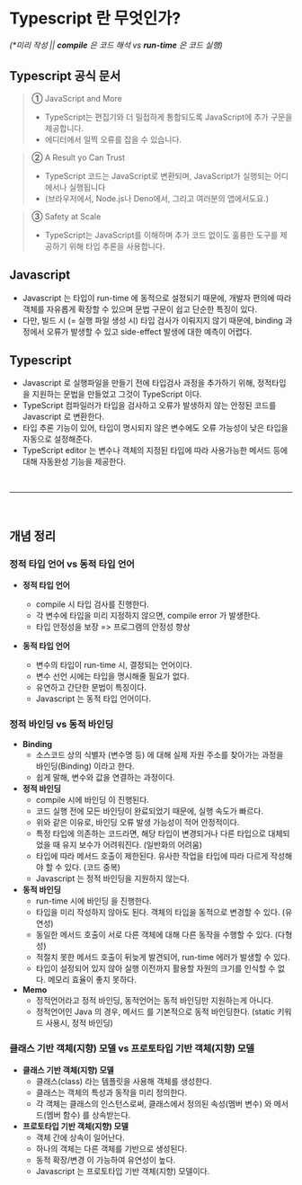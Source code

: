 # Typescript 란 무엇인가?
_(*미리 작성 || **compile** 은 코드 해석 vs **run-time** 은 코드 실행)_

## Typescript 공식 문서

> **①** JavaScript and More <br/>
> - TypeScript는 편집기와 더 밀접하게 통합되도록 JavaScript에 추가 구문을 제공합니다. 
> - 에디터에서 일찍 오류를 잡을 수 있습니다.

> **②** A Result yo Can Trust <br/>
> - TypeScript 코드는 JavaScript로 변환되며, JavaScript가 실행되는 어디에서나 실행됩니다 
> - (브라우저에서, Node.js나 Deno에서, 그리고 여러분의 앱에서도요.)

> **③** Safety at Scale <br/>
> - TypeScript는 JavaScript를 이해하며 추가 코드 없이도 훌륭한 도구를 제공하기 위해 타입 추론을 사용합니다.

## Javascript
 - Javascript 는 타입이 run-time 에 동적으로 설정되기 때문에, 개발자 편의에 따라 객체를 자유롭게 확장할 수 있으며 문법 구문이 쉽고 단순한 특징이 있다.
 - 다만, 빌드 시 (= 실행 파일 생성 시) 타입 검사가 이뤄지지 않기 때문에, binding 과정에서 오류가 발생할 수 있고 side-effect 발생에 대한 예측이 어렵다.

## Typescript
 - Javascript 로 실행파일을 만들기 전에 타입검사 과정을 추가하기 위해, 정적타입을 지원하는 문법을 만들었고 그것이 TypeScript 이다.
 - TypeScript 컴파일러가 타입을 검사하고 오류가 발생하지 않는 안정된 코드를 Javascript 로 변환한다.
 - 타입 추론 기능이 있어, 타입이 명시되지 않은 변수에도 오류 가능성이 낮은 타입을 자동으로 설정해준다. 
 - TypeScript editor 는 변수나 객체의 지정된 타입에 따라 사용가능한 메서드 등에 대해 자동완성 기능을 제공한다.

<br/>

------

<br/>

## 개념 정리

### 정적 타입 언어 vs 동적 타입 언어
  - **정적 타입 언어**
    - compile 시 타입 검사를 진행한다.
    - 각 변수에 타입을 미리 지정하지 않으면, compile error 가 발생한다.
    - 타입 안정성을 보장 => 프로그램의 안정성 향상

  - **동적 타입 언어**
    - 변수의 타입이 run-time 시, 결정되는 언어이다.
    - 변수 선언 시에는 타입을 명시해줄 필요가 없다.
    - 유연하고 간단한 문법이 특징이다.
    - Javascript 는 동적 타입 언어이다.

### 정적 바인딩 vs 동적 바인딩
  - **Binding**
    - 소스코드 상의 식별자 (변수명 등) 에 대해 실제 자원 주소를 찾아가는 과정을 바인딩(Binding) 이라고 한다.
    - 쉽게 말해, 변수와 값을 연결하는 과정이다.
  - **정적 바인딩**
    - compile 시에 바인딩 이 진행된다.
    - 코드 실행 전에 모든 바인딩이 완료되었기 때문에, 실행 속도가 빠르다.
    - 위와 같은 이유로, 바인딩 오류 발생 가능성이 적어 안정적이다.
    - 특정 타입에 의존하는 코드라면, 해당 타입이 변경되거나 다른 타입으로 대체되었을 때 유지 보수가 어려워진다. (일반화의 어려움)
    - 타입에 따라 메서드 호출이 제한된다. 유사한 작업을 타입에 따라 다르게 작성해야 할 수 있다. (코드 중복)
    - Javascript 는 정적 바인딩을 지원하지 않는다.
  - **동적 바인딩**
    - run-time 시에 바인딩 을 진행한다.
    - 타입을 미리 작성하지 않아도 된다. 객체의 타입을 동적으로 변경할 수 있다. (유연성)
    - 동일한 메서드 호출이 서로 다른 객체에 대해 다른 동작을 수행할 수 있다. (다형성)
    - 적절치 못한 메서드 호출이 뒤늦게 발견되어, run-time 에러가 발생할 수 있다.
    - 타입이 설정되어 있지 않아 실행 이전까지 활용할 자원의 크기를 인식할 수 없다. 메모리 효율이 좋지 못하다.
  - **Memo**
    - 정적언어라고 정적 바인딩, 동적언어는 동적 바인딩만 지원하는게 아니다.
    - 정적언어인 Java 의 경우, 메서드 를 기본적으로 동적 바인딩한다. (static 키워드 사용시, 정적 바인딩)

### 클래스 기반 객체(지향) 모델 vs 프로토타입 기반 객체(지향) 모델
  - **클래스 기반 객체(지향) 모델**
    - 클래스(class) 라는 템플릿을 사용해 객체를 생성한다.
    - 클래스는 객체의 특성과 동작을 미리 정의한다.
    - 각 객체는 클래스의 인스턴스로써, 클래스에서 정의된 속성(멤버 변수) 와 메서드(멤버 함수) 를 상속받는다.
  - **프로토타입 기반 객체(지향) 모델**
    - 객체 간에 상속이 일어난다.
    - 하나의 객체는 다른 객체를 기반으로 생성된다.
    - 동적 확장/변경 이 가능하여 유연성이 높다.
    - Javascript 는 프로토타입 기반 객체(지향) 모델이다.
